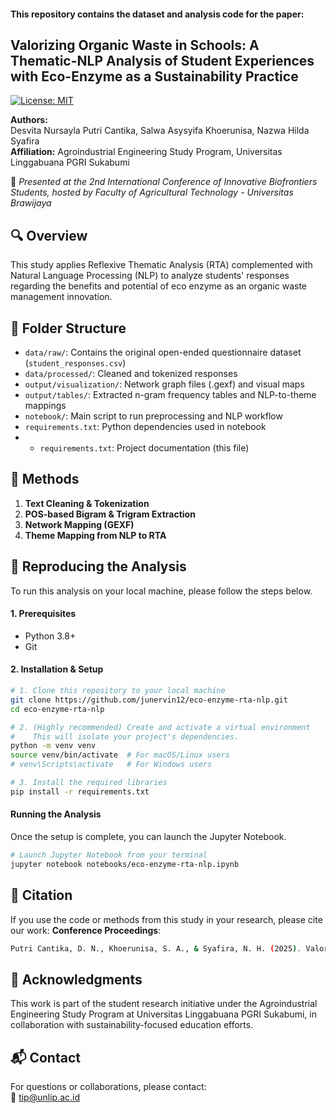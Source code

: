#### This repository contains the dataset and analysis code for the paper:  
## **Valorizing Organic Waste in Schools: A Thematic-NLP Analysis of Student Experiences with Eco-Enzyme as a Sustainability Practice**

[![License: MIT](https://img.shields.io/badge/License-MIT-yellow.svg)](https://opensource.org/licenses/MIT)

**Authors:**  
Desvita Nursayla Putri Cantika, Salwa Asysyifa Khoerunisa, Nazwa Hilda Syafira  
**Affiliation:** Agroindustrial Engineering Study Program, Universitas Linggabuana PGRI Sukabumi  

📍 *Presented at the 2nd International Conference of Innovative Biofrontiers Students, hosted by Faculty of Agricultural Technology - Universitas Brawijaya*

## 🔍 Overview

This study applies Reflexive Thematic Analysis (RTA) complemented with Natural Language Processing (NLP) to analyze students' responses regarding the benefits and potential of eco enzyme as an organic waste management innovation.

## 📁 Folder Structure

- `data/raw/`: Contains the original open-ended questionnaire dataset (`student_responses.csv`)
- `data/processed/`: Cleaned and tokenized responses
- `output/visualization/`: Network graph files (.gexf) and visual maps
- `output/tables/`: Extracted n-gram frequency tables and NLP-to-theme mappings
- `notebook/`: Main script to run preprocessing and NLP workflow
- `requirements.txt`: Python dependencies used in notebook
- - `requirements.txt`: Project documentation (this file)

## 📜 Methods

1. **Text Cleaning & Tokenization**  
2. **POS-based Bigram & Trigram Extraction**  
3. **Network Mapping (GEXF)**  
4. **Theme Mapping from NLP to RTA**

## 🚀 **Reproducing the Analysis**

To run this analysis on your local machine, please follow the steps below.

#### **1. Prerequisites**
* Python 3.8+
* Git

#### **2. Installation & Setup**

```bash
# 1. Clone this repository to your local machine
git clone https://github.com/junervin12/eco-enzyme-rta-nlp.git
cd eco-enzyme-rta-nlp

# 2. (Highly recommended) Create and activate a virtual environment
#    This will isolate your project's dependencies.
python -m venv venv
source venv/bin/activate  # For macOS/Linux users
# venv\Scripts\activate   # For Windows users

# 3. Install the required libraries
pip install -r requirements.txt
```

#### **Running the Analysis**
Once the setup is complete, you can launch the Jupyter Notebook.

```bash
# Launch Jupyter Notebook from your terminal
jupyter notebook notebooks/eco-enzyme-rta-nlp.ipynb
```

## 📄 **Citation**

If you use the code or methods from this study in your research, please cite our work:
**Conference Proceedings**:

```bash
Putri Cantika, D. N., Khoerunisa, S. A., & Syafira, N. H. (2025). Valorizing Organic Waste in Schools: A Thematic-NLP Analysis of Student Experiences with Eco-Enzyme as a Sustainability Practice. In Proceedings of the 2nd International Conference of Innovative Biofrontiers Students. Universitas Brawijaya, Malang, Indonesia.
```

## 🤝 Acknowledgments

This work is part of the student research initiative under the Agroindustrial Engineering Study Program at Universitas Linggabuana PGRI Sukabumi, in collaboration with sustainability-focused education efforts.

## 📬 Contact

For questions or collaborations, please contact:  
📧 tip@unlip.ac.id



